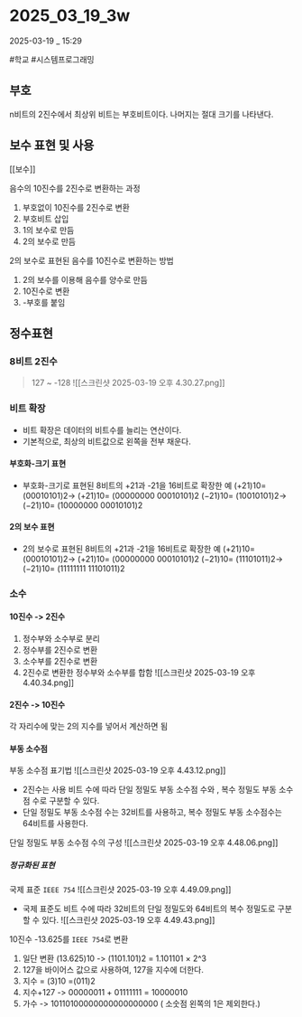 
# 2025_03_19_3w

2025-03-19 _ 15:29

#학교 #시스템프로그래밍 



## 부호

n비트의 2진수에서 최상위 비트는 부호비트이다.
나머지는 절대 크기를 나타낸다.


## 보수 표현 및 사용

[[보수]]


음수의 10진수를 2진수로 변환하는 과정
1. 부호없이 10진수를 2진수로 변환
2. 부호비트 삽입
3. 1의 보수로 만듬
4. 2의 보수로 만듬

2의 보수로 표현된 음수를 10진수로 변환하는 방법

1. 2의 보수를 이용해 음수를 양수로 만듬
2. 10진수로 변환
3. -부호를 붙임


## 정수표현

### 8비트 2진수 
> 127 ~ -128
![[스크린샷 2025-03-19 오후 4.30.27.png]]

### 비트 확장

- 비트 확장은 데이터의 비트수를 늘리는 연산이다.
- 기본적으로, 최상의 비트값으로 왼쪽을 전부 채운다.

#### 부호화-크기 표현
- 부호화-크기로 표현된 8비트의 +21과 -21을 16비트로 확장한 예
	(+21)10= (00010101)2→ (+21)10= (00000000 00010101)2
	(−21)10= (10010101)2→ (−21)10= (10000000 00010101)2

#### 2의 보수 표현
- 2의 보수로 표현된 8비트의 +21과 -21을 16비트로 확장한 예
	(+21)10= (00010101)2→ (+21)10= (00000000 00010101)2
	(−21)10= (11101011)2→ (−21)10= (11111111 11101011)2


### 소수

#### 10진수 -> 2진수

1. 정수부와 소수부로 분리
2. 정수부를 2진수로 변환
3. 소수부를 2진수로 변환
4. 2진수로 변환한 정수부와 소수부를 합함
![[스크린샷 2025-03-19 오후 4.40.34.png]]

#### 2진수 -> 10진수

각 자리수에 맞는 2의 지수를 넣어서 계산하면 됨

#### 부동 소수점

부동 소수점 표기법
![[스크린샷 2025-03-19 오후 4.43.12.png]]

- 2진수는 사용 비트 수에 따라 단일 정밀도 부동 소수점 수와 , 복수 정밀도 부동 소수점 수로 구분할 수 있다.
- 단일 정밀도 부동 소수점 수는 32비트를 사용하고, 복수 정밀도 부동 소수점수는 64비트를 사용한다.

단일 정밀도 부동 소수점 수의 구성
![[스크린샷 2025-03-19 오후 4.48.06.png]]

##### 정규화된 표현

국제 표준 `IEEE 754`
![[스크린샷 2025-03-19 오후 4.49.09.png]]

- 국제 표준도 비트 수에 따라 32비트의 단일 정밀도와 64비트의 복수 정밀도로 구분할 수 있다.
![[스크린샷 2025-03-19 오후 4.49.43.png]]

10진수 -13.625를 `IEEE 754`로 변환

1. 일단 변환 (13.625)10 -> (1101.101)2 = 1.101101 × 2^3
2. 127을 바이어스 값으로 사용하여, 127을 지수에 더한다.
3. 지수 = (3)10 =(011)2
4. 지수+127 -> 00000011 + 01111111 = 10000010
5. 가수 -> 10110100000000000000000 ( 소숫점 왼쪽의 1은 제외한다.)

